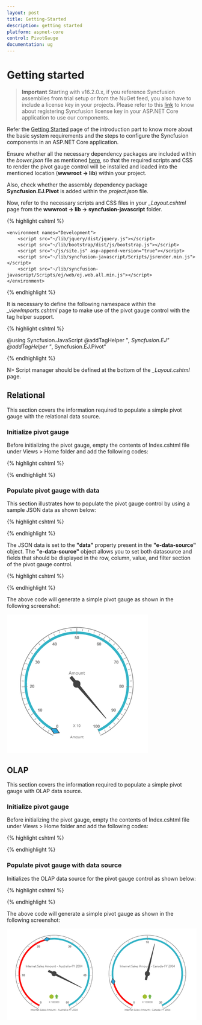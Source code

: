 ```yaml
---
layout: post
title: Getting-Started
description: getting started
platform: aspnet-core
control: PivotGauge
documentation: ug
---
```


# Getting started

>**Important**
Starting with v16.2.0.x, if you reference Syncfusion assemblies from trial setup or from the NuGet feed, you also have to include a license key in your projects. Please refer to this [link](https://help.syncfusion.com/common/essential-studio/licensing/license-key) to know about registering Syncfusion license key in your ASP.NET Core application to use our components.

Refer the [Getting Started](/aspnet-core/getting-started) page of the introduction part to know more about the basic system requirements and the steps to configure the Syncfusion components in an ASP.NET Core application.

Ensure whether all the necessary dependency packages are included within the *bower.json* file as mentioned [here](/aspnet-core/getting-started#configure-syncfusion-components-in-aspnet-core-application), so that the required scripts and CSS to render the pivot gauge control will be installed and loaded into the mentioned location (**wwwroot -> lib**) within your project.

Also, check whether the assembly dependency package **Syncfusion.EJ.Pivot** is added within the *project.json* file.

Now, refer to the necessary scripts and CSS files in your *_Layout.cshtml* page from the **wwwroot -> lib -> syncfusion-javascript** folder.

{% highlight cshtml %}

<html>
<head>
    <environment names="Development">
        <link rel="stylesheet" href="~/lib/bootstrap/dist/css/bootstrap.css" />
        <link rel="stylesheet" href="~/css/site.css" />
        <link href="~/lib/syncfusion-javascript/Content/ej/web/default-theme/ej.web.all.min.css" rel="stylesheet" />
        <link href="~/lib/syncfusion-javascript/Content/ej/web/responsive-css/ej.responsive.css" rel="stylesheet" />
    </environment>
</head>
<body>

    <environment names="Development">
        <script src="~/lib/jquery/dist/jquery.js"></script>
        <script src="~/lib/bootstrap/dist/js/bootstrap.js"></script>
        <script src="~/js/site.js" asp-append-version="true"></script>
        <script src="~/lib/syncfusion-javascript/Scripts/jsrender.min.js"></script>
        <script src="~/lib/syncfusion-javascript/Scripts/ej/web/ej.web.all.min.js"></script>
    </environment>

</body>
</html>

{% endhighlight %}

It is necessary to define the following namespace within the *_viewImports.cshtml* page to make use of the pivot gauge control with the tag helper support.
 
{% highlight cshtml %}
 
@using Syncfusion.JavaScript
@addTagHelper "*, Syncfusion.EJ"
@addTagHelper "*, Syncfusion.EJ.Pivot"
    
{% endhighlight %}

N> Script manager should be defined at the bottom of the *_Layout.cshtml* page.

## Relational

This section covers the information required to populate a simple pivot gauge with the relational data source.

### Initialize pivot gauge

Before initializing the pivot gauge, empty the contents of Index.cshtml file under Views > Home folder and add the following codes:

{% highlight cshtml %}

<ej-pivot-gauge id="PivotGauge1"></ej-pivot-gauge>

{% endhighlight %}

### Populate pivot gauge with data

This section illustrates how to populate the pivot gauge control by using a sample JSON data as shown below:

{% highlight cshtml %}

<ej-pivot-gauge id="PivotGauge1" load="onload"></ej-pivot-gauge>

<script type="text/javascript">
function onload(args) {
    args.model.dataSource.data = [
                    { Amount: 100, Country: "Canada", Date: "FY 2005", Product: "Bike", Quantity: 2, State: "Alberta" },
                    { Amount: 200, Country: "Canada", Date: "FY 2006", Product: "Van", Quantity: 3, State: "British Columbia" },
                    { Amount: 300, Country: "Canada", Date: "FY 2007", Product: "Car", Quantity: 4, State: "Brunswick" },
                    { Amount: 150, Country: "Canada", Date: "FY 2008", Product: "Bike", Quantity: 3, State: "Manitoba" },
                    { Amount: 200, Country: "Canada", Date: "FY 2006", Product: "Car", Quantity: 4, State: "Ontario" },
                    { Amount: 100, Country: "Canada", Date: "FY 2007", Product: "Van", Quantity: 1, State: "Quebec" },
                    { Amount: 200, Country: "France", Date: "FY 2005", Product: "Bike", Quantity: 2, State: "Charente-Maritime" },
                    { Amount: 250, Country: "France", Date: "FY 2006", Product: "Van", Quantity: 4, State: "Essonne" },
                    { Amount: 300, Country: "France", Date: "FY 2007", Product: "Car", Quantity: 3, State: "Garonne (Haute)" },
                    { Amount: 150, Country: "France", Date: "FY 2008", Product: "Van", Quantity: 2, State: "Gers" },
                    { Amount: 200, Country: "Germany", Date: "FY 2006", Product: "Van", Quantity: 3, State: "Bayern" },
                    { Amount: 250, Country: "Germany", Date: "FY 2007", Product: "Car", Quantity: 3, State: "Brandenburg" },
                    { Amount: 150, Country: "Germany", Date: "FY 2008", Product: "Car", Quantity: 4, State: "Hamburg" },
                    { Amount: 200, Country: "Germany", Date: "FY 2008", Product: "Bike", Quantity: 4, State: "Hessen" },
                    { Amount: 150, Country: "Germany", Date: "FY 2007", Product: "Van", Quantity: 3, State: "Nordrhein-Westfalen" },
                    { Amount: 100, Country: "Germany", Date: "FY 2005", Product: "Bike", Quantity: 2, State: "Saarland" },
                    { Amount: 150, Country: "United Kingdom", Date: "FY 2008", Product: "Bike", Quantity: 5, State: "England" },
                    { Amount: 250, Country: "United States", Date: "FY 2007", Product: "Car", Quantity: 4, State: "Alabama" },
                    { Amount: 200, Country: "United States", Date: "FY 2005", Product: "Van", Quantity: 4, State: "California" },
                    { Amount: 100, Country: "United States", Date: "FY 2006", Product: "Bike", Quantity: 2, State: "Colorado" },
                    { Amount: 150, Country: "United States", Date: "FY 2008", Product: "Car", Quantity: 3, State: "New Mexico" },
                    { Amount: 200, Country: "United States", Date: "FY 2005", Product: "Bike", Quantity: 4, State: "New York" },
                    { Amount: 250, Country: "United States", Date: "FY 2008", Product: "Car", Quantity: 3, State: "North Carolina" },
                    { Amount: 300, Country: "United States", Date: "FY 2007", Product: "Van", Quantity: 4, State: "South Carolina" }
    ];
}
</script>
    
{% endhighlight %}

The JSON data is set to the **"data"** property present in the **"e-data-source"** object. The **"e-data-source"** object allows you to set both datasource and fields that should be displayed in the row, column, value, and filter section of the pivot gauge control.
  
{% highlight cshtml %}
  
<ej-pivot-gauge id="PivotGauge1" background-color="transparent" load="onload">
    <e-data-source>
        <e-pivot-rows>
            <e-row-field field-name="Country" field-caption="Country"></e-row-field>
        </e-pivot-rows>
        <e-pivot-columns>
            <e-column-field field-name="Product" field-caption="Product"></e-column-field>
        </e-pivot-columns>
        <e-pivot-values>
            <e-value-field field-name="Amount" field-caption="Amount"></e-value-field>
        </e-pivot-values>
    </e-data-source>
    <e-scales>
        <e-circular-scales show-ranges="true" radius="150" show-scale-bar="true" size="1" show-indicators="true" show-labels="true">
            <e-border width="0.5"></e-border>
            <e-pointer-collections>
                <e-pointers show-back-needle="true" back-needle-length="20" length="125" width="7"></e-pointers>
                <e-pointers type="Marker" marker-type="Diamond" distance-from-scale="5" placement="Center" background-color="#29A4D9" length="25" width="15"></e-pointers>
            </e-pointer-collections>
            <e-tick-collections>
                <e-ticks type="Major" distance-from-scale="2" height="16" width="1" color="#8c8c8c"></e-ticks>
                <e-ticks type="Minor" height="6" width="1" distance-from-scale="2" color="#8c8c8c"></e-ticks>
            </e-tick-collections>
            <e-circular-range-collections>
                <e-circular-ranges distance-from-scale="-5" background-color="#fc0606">
                    <e-border color="#fc0606"></e-border>
                </e-circular-ranges>
                <e-circular-ranges distance-from-scale="-5"></e-circular-ranges>
            </e-circular-range-collections>
            <e-custom-label-collections>
                <e-circular-custom-labels color="#666666">
                    <e-custom-position x="180" y="290"></e-custom-position>
                    <e-custom-font size="10px" font-family="Segoe U" font-style="Normal"></e-custom-font>
                </e-circular-custom-labels>
                <e-circular-custom-labels color="#666666">
                    <e-custom-position x="180" y="320"></e-custom-position>
                    <e-custom-font size="10px" font-family="Segoe U" font-style="Normal"></e-custom-font>
                </e-circular-custom-labels>
                <e-circular-custom-labels color="#666666">
                    <e-custom-position x="180" y="150"></e-custom-position>
                    <e-custom-font size="10px" font-family="Segoe U" font-style="Normal"></e-custom-font>
                </e-circular-custom-labels>
            </e-custom-label-collections>
        </e-circular-scales>
    </e-scales>
    <e-label-format-settings decimal-places="2"></e-label-format-settings>
</ej-pivot-gauge>

{% endhighlight %}

The above code will generate a simple pivot gauge as shown in the following screenshot:

![](Getting-Started_images/purejs.png)

## OLAP

This section covers the information required to populate a simple pivot gauge with OLAP data source.

### Initialize pivot gauge

Before initializing the pivot gauge, empty the contents of Index.cshtml file under Views > Home folder and add the following codes:

{% highlight cshtml %}

<ej-pivot-gauge id="PivotGauge1"></ej-pivot-gauge>

{% endhighlight %}

### Populate pivot gauge with data source

Initializes the OLAP data source for the pivot gauge control as shown below:

{% highlight cshtml %}

<ej-pivot-gauge id="PivotGauge1" background-color="transparent" load="onLoad">
    <e-data-source catalog="Adventure Works DW 2008 SE" cube="Adventure Works" data="//bi.syncfusion.com/olap/msmdpump.dll">
        <e-pivot-rows>
            <e-row-field field-name="[Date].[Fiscal]"></e-row-field>
        </e-pivot-rows>
        <e-pivot-columns>
            <e-column-field field-name="[Customer].[Customer Geography]"></e-column-field>
        </e-pivot-columns>
        <e-pivot-values>
            <e-value-field axis="Column">
                <e-measures>
                    <e-measure-items field-name="[Measures].[Internet Sales Amount]"></e-measure-items>
                </e-measures>
            </e-value-field>
        </e-pivot-values>
    </e-data-source>
    <e-scales>
        <e-circular-scales show-ranges="true" radius="150" show-ticks="true" show-pointers="true" show-scale-bar="true" size="1" show-indicators="true" show-labels="true">
            <e-border width="0.5"></e-border>
            <e-pointer-collections>
                <e-pointers show-back-needle="true" back-needle-length="20" length="125" width="7"></e-pointers>
                <e-pointers type="Marker" marker-type="Diamond" distance-from-scale="5" placement="Center" background-color="#29A4D9" length="25" width="15"></e-pointers>
            </e-pointer-collections>
            <e-tick-collections>
                <e-ticks type="Major" distance-from-scale="2" height="16" width="1" color="#8c8c8c"></e-ticks>
                <e-ticks type="Minor" height="6" width="1" distance-from-scale="2" color="#8c8c8c"></e-ticks>
            </e-tick-collections>
            <e-circular-range-collections>
                <e-circular-ranges distance-from-scale="-5" background-color="#fc0606">
                    <e-border color="#fc0606"></e-border>
                </e-circular-ranges>
                <e-circular-ranges distance-from-scale="-5"></e-circular-ranges>
            </e-circular-range-collections>
            <e-custom-label-collections>
                <e-circular-custom-labels color="#666666">
                    <e-custom-position x="180" y="290"></e-custom-position>
                    <e-custom-font size="10px" font-family="Segoe U" font-style="Normal"></e-custom-font>
                </e-circular-custom-labels>
                <e-circular-custom-labels color="#666666">
                    <e-custom-position x="180" y="320"></e-custom-position>
                    <e-custom-font size="10px" font-family="Segoe U" font-style="Normal"></e-custom-font>
                </e-circular-custom-labels>
                <e-circular-custom-labels color="#666666">
                    <e-custom-position x="180" y="150"></e-custom-position>
                    <e-custom-font size="10px" font-family="Segoe U" font-style="Normal"></e-custom-font>
                </e-circular-custom-labels>
            </e-custom-label-collections>
        </e-circular-scales>
    </e-scales>
    <e-label-format-settings decimal-places="2"></e-label-format-settings>
</ej-pivot-gauge>

<script type="text/javascript">
    function onLoad(args) {
        args.model.dataSource.rows[0].filterItems = { values: ["[Date].[Fiscal].[Fiscal Year].&amp;[2004]"] };
    }
</script>

{% endhighlight %}

The above code will generate a simple pivot gauge as shown in the following screenshot:

![](Getting-Started_images/Olap.png)
